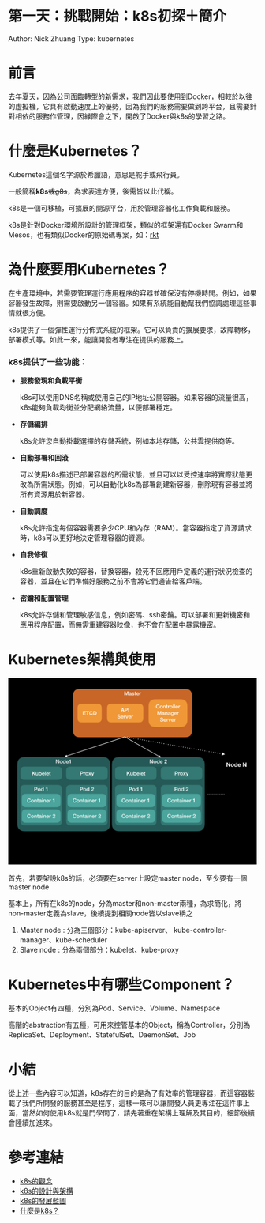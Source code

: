 # 第一天：挑戰開始：k8s初探＋簡介

Author: Nick Zhuang
Type: kubernetes

# 前言

去年夏天，因為公司面臨轉型的新需求，我們因此要使用到Docker，相較於以往的虛擬機，它具有啟動速度上的優勢，因為我們的服務需要做到跨平台，且需要針對相依的服務作管理，因緣際會之下，開啟了Docker與k8s的學習之路。

# 什麼是Kubernetes？

Kubernetes這個名字源於希臘語，意思是舵手或飛行員。

一般簡稱**k8s**~~或g8s~~，為求表達方便，後需皆以此代稱。

k8s是一個可移植，可擴展的開源平台，用於管理容器化工作負載和服務。

k8s是針對Docker環境所設計的管理框架，類似的框架還有Docker Swarm和Mesos，也有類似Docker的原始碼專案，如：[rkt](https://coreos.com/rkt/docs/latest/rkt-vs-other-projects.html)

# 為什麼要用Kubernetes？

在生產環境中，若需要管理運行應用程序的容器並確保沒有停機時間。例如，如果容器發生故障，則需要啟動另一個容器。如果有系統能自動幫我們協調處理這些事情就很方便。

k8s提供了一個彈性運行分佈式系統的框架。它可以負責的擴展要求，故障轉移，部署模式等。如此一來，能讓開發者專注在提供的服務上。

### k8s提供了一些功能：

- **服務發現和負載平衡**

    k8s可以使用DNS名稱或使用自己的IP地址公開容器。如果容器的流量很高，k8s能夠負載均衡並分配網絡流量，以便部署穩定。

- **存儲編排**

    k8s允許您自動掛載選擇的存儲系統，例如本地存儲，公共雲提供商等。

- **自動部署和回滾**

    可以使用k8s描述已部署容器的所需狀態，並且可以以受控速率將實際狀態更改為所需狀態。例如，可以自動化k8s為部署創建新容器，刪除現有容器並將所有資源用於新容器。

- **自動調度**

    k8s允許指定每個容器需要多少CPU和內存（RAM）。當容器指定了資源請求時，k8s可以更好地決定管理容器的資源。

- **自我修復**

    k8s重新啟動失敗的容器，替換容器，殺死不回應用戶定義的運行狀況檢查的容器，並且在它們準備好服務之前不會將它們通告給客戶端。

- **密鑰和配置管理**

    k8s允許存儲和管理敏感信息，例如密碼、ssh密鑰。可以部署和更新機密和應用程序配置，而無需重建容器映像，也不會在配置中暴露機密。

# K**ubernetes架構與使用**

![](k8s_structure-4c69c152-9d24-4c21-be98-4166d81df6b2.001.jpeg)

首先，若要架設k8s的話，必須要在server上設定master node，至少要有一個master node

基本上，所有在k8s的node，分為master和non-master兩種，為求簡化，將non-master定義為slave，後續提到相關node皆以slave稱之

1. Master node : 分為三個部分：kube-apiserver、 kube-controller-manager、kube-scheduler
2. Slave node : 分為兩個部分：kubelet、kube-proxy

# Kubernetes中有哪些Component？

基本的Object有四種，分別為Pod、Service、Volume、Namespace

高階的abstraction有五種，可用來控管基本的Object，稱為Controller，分別為ReplicaSet、Deployment、StatefulSet、DaemonSet、Job

# 小結

從上述一些內容可以知道，k8s存在的目的是為了有效率的管理容器，而這容器裝載了我們所開發的服務甚至是程序，這樣一來可以讓開發人員更專注在這件事上面，當然如何使用k8s就是門學問了，請先著重在架構上理解及其目的，細節後續會陸續加進來。

# 參考連結

- [k8s的觀念](https://kubernetes.io/docs/concepts/)
- [k8s的設計與架構](https://github.com/kubernetes/community/blob/master/contributors/design-proposals/architecture/architecture.md)
- [k8s的發展藍圖](https://github.com/kubernetes/community/blob/master/contributors/design-proposals/architecture/architectural-roadmap.md)
- [什麼是k8s？](https://kubernetes.io/docs/concepts/overview/what-is-kubernetes/)

